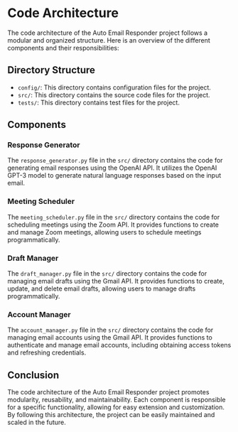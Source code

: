 # Code Architecture

The code architecture of the Auto Email Responder project follows a modular and organized structure. Here is an overview of the different components and their responsibilities:

## Directory Structure

- `config/`: This directory contains configuration files for the project.
- `src/`: This directory contains the source code files for the project.
- `tests/`: This directory contains test files for the project.

## Components

### Response Generator

The `response_generator.py` file in the `src/` directory contains the code for generating email responses using the OpenAI API. It utilizes the OpenAI GPT-3 model to generate natural language responses based on the input email.

### Meeting Scheduler

The `meeting_scheduler.py` file in the `src/` directory contains the code for scheduling meetings using the Zoom API. It provides functions to create and manage Zoom meetings, allowing users to schedule meetings programmatically.

### Draft Manager

The `draft_manager.py` file in the `src/` directory contains the code for managing email drafts using the Gmail API. It provides functions to create, update, and delete email drafts, allowing users to manage drafts programmatically.

### Account Manager

The `account_manager.py` file in the `src/` directory contains the code for managing email accounts using the Gmail API. It provides functions to authenticate and manage email accounts, including obtaining access tokens and refreshing credentials.

## Conclusion

The code architecture of the Auto Email Responder project promotes modularity, reusability, and maintainability. Each component is responsible for a specific functionality, allowing for easy extension and customization. By following this architecture, the project can be easily maintained and scaled in the future.
